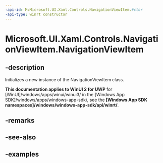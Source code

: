 ```yaml
---
-api-id: M:Microsoft.UI.Xaml.Controls.NavigationViewItem.#ctor
-api-type: winrt constructor
---
```

<!-- Method syntax.
public NavigationViewItem.NavigationViewItem()
-->

# Microsoft.UI.Xaml.Controls.NavigationViewItem.NavigationViewItem


## -description

Initializes a new instance of the NavigationViewItem class.


**This documentation applies to WinUI 2 for UWP** for [WinUI]/windows/apps/winui/winui3/ in the [Windows App SDK]/windows/apps/windows-app-sdk/, see the **[Windows App SDK namespaces]/windows/windows-app-sdk/api/winrt/**.

## -remarks


## -see-also


## -examples



